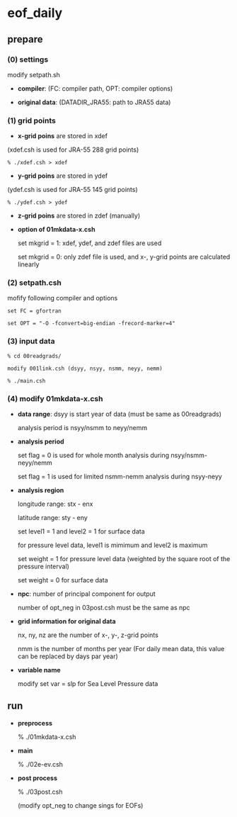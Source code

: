 # eof_daily

## prepare

### (0) settings

modify setpath.sh

- **compiler**: (FC: compiler path, OPT: compiler options)

- **original data**: (DATADIR_JRA55: path to JRA55 data)

### (1) grid points

- **x-grid poins** are stored in xdef
    
(xdef.csh is used for JRA-55 288 grid points)

    % ./xdef.csh > xdef

- **y-grid poins** are stored in ydef
    
 (ydef.csh is used for JRA-55 145 grid points)

    % ./ydef.csh > ydef

- **z-grid poins** are stored in zdef (manually)

- **option of 01mkdata-x.csh**
    
    set mkgrid = 1: xdef, ydef, and zdef files are used

    set mkgrid = 0: only zdef file is used, and x-, y-grid points are calculated linearly

### (2) setpath.csh

mofify following compiler and options

    set FC = gfortran
    
    set OPT = "-O -fconvert=big-endian -frecord-marker=4"

### (3) input data

    % cd 00readgrads/

    modify 001link.csh (dsyy, nsyy, nsmm, neyy, nemm)

    % ./main.csh

### (4) modify 01mkdata-x.csh

- **data range**: 
    dsyy is start year of data (must be same as 00readgrads)

    analysis period is nsyy/nsmm to neyy/nemm

- **analysis period**

    set flag = 0 is used for whole month analysis during nsyy/nsmm-neyy/nemm
    
    set flag = 1 is used for limited nsmm-nemm analysis during nsyy-neyy

- **analysis region**
    
    longitude range: stx - enx
    
    latitude range: sty - eny
    
    set level1 = 1 and level2 = 1 for surface data
    
    for pressure  level data, level1 is mimimum and level2 is maximum

    set weight = 1 for pressure level data (weighted by the square root of the pressure interval)

    set weight = 0 for surface data

- **npc**: number of principal component for output

    number of opt_neg in 03post.csh must be the same as npc

- **grid information for original data**

    nx, ny, nz are the number of x-, y-, z-grid points 

    nmm is the number of months per year (For daily mean data, this value can be replaced by days par year)

- **variable name**

    modify set var = slp  for Sea Level Pressure data

## run

- **preprocess**

    % ./01mkdata-x.csh

- **main**

    % ./02e-ev.csh

- **post process**

    % ./03post.csh 
    
    (modify opt_neg to change sings for EOFs)
    